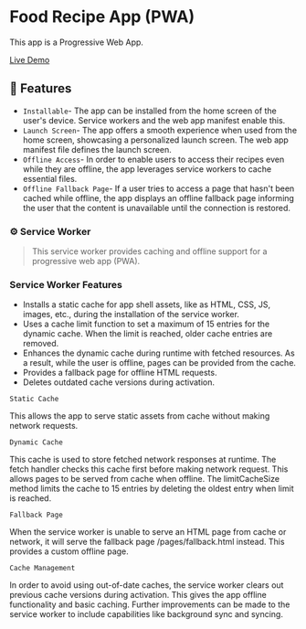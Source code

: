 # Food Recipe App (PWA)

This app is a Progressive Web App.

[Live Demo](https://food-recipe-app-a9f10e.netlify.app/)

## 🚀 Features

- `Installable`- The app can be installed from the home screen of the user's device. Service workers and the web app manifest enable this.
- `Launch Screen`- The app offers a smooth experience when used from the home screen, showcasing a personalized launch screen. The web app manifest file defines the launch screen.
- `Offline Access`- In order to enable users to access their recipes even while they are offline, the app leverages service workers to cache essential files.
- `Offline Fallback Page`- If a user tries to access a page that hasn't been cached while offline, the app displays an offline fallback page informing the user that the content is unavailable until the connection is restored.

### ⚙️ Service Worker

> This service worker provides caching and offline support for a progressive web app (PWA).

### Service Worker Features

- Installs a static cache for app shell assets, like as HTML, CSS, JS, images, etc., during the installation of the service worker.
- Uses a cache limit function to set a maximum of 15 entries for the dynamic cache. When the limit is reached, older cache entries are removed.
- Enhances the dynamic cache during runtime with fetched resources. As a result, while the user is offline, pages can be provided from the cache.
- Provides a fallback page for offline HTML requests.
- Deletes outdated cache versions during activation.

`Static Cache`

This allows the app to serve static assets from cache without making network requests.

`Dynamic Cache`

This cache is used to store fetched network responses at runtime. The fetch handler checks this cache first before making network request. This allows pages to be served from cache when offline. The limitCacheSize method limits the cache to 15 entries by deleting the oldest entry when limit is reached.

`Fallback Page`

When the service worker is unable to serve an HTML page from cache or network, it will serve the fallback page /pages/fallback.html instead. This provides a custom offline page.

`Cache Management`

In order to avoid using out-of-date caches, the service worker clears out previous cache versions during activation. This gives the app offline functionality and basic caching. Further improvements can be made to the service worker to include capabilities like background sync and syncing.
